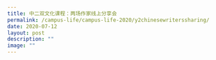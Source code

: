 ```yaml
---
title: 中二双文化课程：两场作家线上分享会
permalink: /campus-life/campus-life-2020/y2chinesewriterssharing/
date: 2020-07-12
layout: post
description: ""
image: ""
---
```

